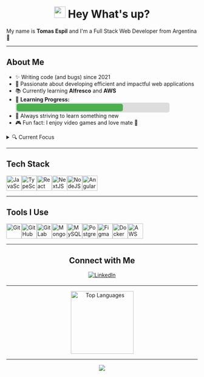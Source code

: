 <h1 align="center">
  <img src="https://media.giphy.com/media/hvRJCLFzcasrR4ia7z/giphy.gif" width="30px">
  Hey <span style="animation: text-fade 3s infinite;">What's up?</span>
</h1>

<p align="left">
  My name is <b>Tomas Espil</b> and I'm a Full Stack Web Developer from Argentina 🧉
</p>

---

<h2 align="left">About Me</h2>

<ul align="left">
  <li>✨ Writing code (and bugs) since 2021</li>
  <li>💼 Passionate about developing efficient and impactful web applications</li>
  <li>📚 Currently learning <b>Alfresco</b> and <b>AWS</b></li>
  <li>
    🚀 <b>Learning Progress:</b>
    <div style="background-color: #ddd; border-radius: 5px; padding: 3px; width: 100%; max-width: 400px; animation: fill-bar 3s infinite;">
      <div style="background-color: #4caf50; height: 20px; width: 70%; border-radius: 5px;"></div>
    </div>
  </li>
  <li>🎯 Always striving to learn something new</li>
  <li>🎮 Fun fact: I enjoy video games and love mate 🧉</li>
</ul>

<details>
  <summary>🔍 Current Focus</summary>
  <ul>
    <li>🌐 Mastering cloud technologies and services with AWS</li>
    <li>📊 Diving deeper into enterprise content management with Alfresco</li>
    <li>⚡ Building scalable and high-performance web solutions</li>
    <li>🔄 Streamlining development workflows with CI/CD practices</li>
  </ul>
</details>

---

<h2 align="left">Tech Stack</h2>

<div align="left" style="display: flex; flex-wrap: wrap;">
  <img src="https://cdn.jsdelivr.net/gh/devicons/devicon/icons/javascript/javascript-original.svg" height="40" alt="JavaScript" style="animation: rotate 3s infinite;" />
  <img src="https://cdn.jsdelivr.net/gh/devicons/devicon/icons/typescript/typescript-original.svg" height="40" alt="TypeScript" style="animation: rotate 3s infinite;" />
  <img src="https://cdn.jsdelivr.net/gh/devicons/devicon/icons/react/react-original.svg" height="40" alt="React" style="animation: rotate 3s infinite;" />
  <img src="https://cdn.jsdelivr.net/gh/devicons/devicon/icons/nextjs/nextjs-original.svg" height="40" alt="NextJS" style="background:white; border-radius:4px; animation: bounce 2s infinite;" />
  <img src="https://cdn.jsdelivr.net/gh/devicons/devicon/icons/nodejs/nodejs-original.svg" height="40" alt="NodeJS" style="animation: bounce 2s infinite;" />
  <img src="https://cdn.jsdelivr.net/gh/devicons/devicon/icons/angularjs/angularjs-original.svg" height="40" alt="AngularJS" style="animation: bounce 2s infinite;" />
</div>

---

<h2 align="left">Tools I Use</h2>

<div align="left" style="display: flex; flex-wrap: wrap;">
  <img src="https://cdn.jsdelivr.net/gh/devicons/devicon/icons/git/git-original.svg" height="40" alt="Git" style="animation: pulse 2s infinite;" />
  <img src="https://cdn.jsdelivr.net/gh/devicons/devicon/icons/github/github-original.svg" height="40" alt="GitHub" />
  <img src="https://cdn.jsdelivr.net/gh/devicons/devicon/icons/gitlab/gitlab-original.svg" height="40" alt="GitLab" />
  <img src="https://cdn.jsdelivr.net/gh/devicons/devicon/icons/mongodb/mongodb-original-wordmark.svg" height="40" alt="MongoDB" />
  <img src="https://cdn.jsdelivr.net/gh/devicons/devicon/icons/mysql/mysql-original-wordmark.svg" height="40" alt="MySQL" />
  <img src="https://cdn.jsdelivr.net/gh/devicons/devicon/icons/postgresql/postgresql-original.svg" height="40" alt="PostgreSQL" />
  <img src="https://cdn.jsdelivr.net/gh/devicons/devicon/icons/figma/figma-original.svg" height="40" alt="Figma" />
  <img src="https://cdn.jsdelivr.net/gh/devicons/devicon/icons/docker/docker-original.svg" height="40" alt="Docker" />
  <img src="https://cdn.jsdelivr.net/gh/devicons/devicon/icons/aws/aws-original.svg" height="40" alt="AWS" />
</div>

---

<h2 align="center">Connect with Me</h2>
<p align="center">
  <a href="https://www.linkedin.com/in/pablo-tomas-espil/" target="_blank">
    <img src="https://img.shields.io/badge/LinkedIn-%231E77B5.svg?&style=for-the-badge&logo=linkedin&logoColor=white" alt="LinkedIn" style="margin-bottom: 5px; animation: pulse 2s infinite;" />
  </a>
</p>

---

<!-- GitHub Stats Section -->
<p align="center">
  <img src="https://github-readme-stats.vercel.app/api/top-langs/?username=EspilTomas&layout=compact&theme=github_dark" alt="Top Languages" height="165"/>
</p>

---

<!-- Optional: Pin your best projects here -->
<p align="center">
  <a href="https://github.com/EspilTomas/ChatSync"><img src="https://github-readme-stats.vercel.app/api/pin/?username=EspilTomas&repo=/ChatSync&theme=github_dark" /></a>
</p>
